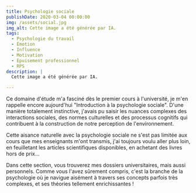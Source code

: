 ```yaml
---
title: Psychologie sociale
publishDate: 2020-03-04 00:00:00
img: /assets/social.jpg
img_alt: Cette image a été générée par IA.
tags:
  - Psychologie du travail
  - Émotion
  - Influence
  - Motivation
  - Epuisement professionnel
  - RPS
description: |
  Cette image a été générée par IA.

---
```


Ce domaine d'étude m'a fasciné dès le premier cours à l'université, je m'en rappelle encore aujourd'hui "Introduction à la psychologie sociale". D'une manière totalement instinctive, j'avais pu saisir les nuances complexes des interactions sociales, des normes culturelles et des processus cognitifs qui contribuent à la construction de notre perception de l'environnement.

Cette aisance naturelle avec la psychologie sociale ne s'est pas limitée aux cours que mes enseignants m'ont transmis, j'ai toujours voulu aller plus loin, en feuilletant les articles scientifiques disponibles, en achetant des livres hors de prix...

Dans cette section, vous trouverez mes dossiers universitaires, mais aussi personnels. Comme vous l'avez sûrement compris, c'est la branche de la psychologie où je navigue aisément à travers ses concepts parfois très complexes, et ses théories tellement enrichissantes !










<style>
   button {
    display: flex;
    flex-direction: column;
    background-color: purple;
    box-shadow: black;
    color: white;
    border:none;
  }
</style>